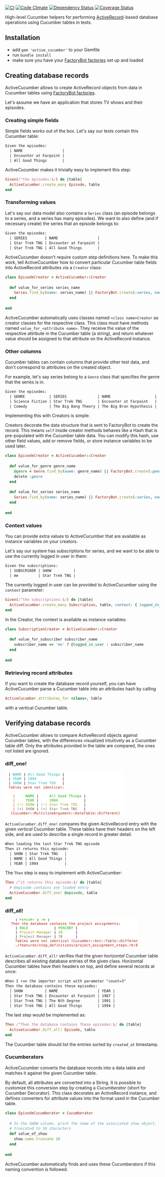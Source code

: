 [![CI](https://github.com/kevgo/active_cucumber/actions/workflows/ruby.yml/badge.svg)](https://github.com/kevgo/active_cucumber/actions/workflows/ruby.yml)
[![Code Climate](https://codeclimate.com/github/Originate/active_cucumber/badges/gpa.svg)](https://codeclimate.com/github/Originate/active_cucumber)
[![Dependency Status](https://gemnasium.com/Originate/active_cucumber.svg)](https://gemnasium.com/Originate/active_cucumber)
[![Coverage Status](https://coveralls.io/repos/Originate/active_cucumber/badge.svg?branch=kg-coveralls&service=github)](https://coveralls.io/github/Originate/active_cucumber?branch=kg-coveralls)

High-level Cucumber helpers for performing
[ActiveRecord](http://guides.rubyonrails.org/active_record_basics.html)-based
database operations using Cucumber tables in tests.

## Installation

- add `gem 'active_cucumber'` to your Gemfile
- run `bundle install`
- make sure you have your
  [FactoryBot factories](https://github.com/thoughtbot/factory_bot) set up and
  loaded

## Creating database records

ActiveCucumber allows to create ActiveRecord objects from data in Cucumber
tables using [FactoryBot factories](https://github.com/thoughtbot/factory_bot).

Let's assume we have an application that stores TV shows and their episodes.

### Creating simple fields

Simple fields works out of the box. Let's say our tests contain this Cucumber
table:

```cucumber
Given the episodes:
  | NAME                  |
  | Encounter at Farpoint |
  | All Good Things       |
```

ActiveCucumber makes it trivially easy to implement this step:

```ruby
Given(/^the episodes:$/) do |table|
  ActiveCucumber.create_many Episode, table
end
```

### Transforming values

Let's say our data model also contains a `Series` class (an episode belongs to a
series, and a series has many episodes). We want to also define (and if
necessary create) the series that an episode belongs to:

```cucumber
Given the episodes:
  | SERIES        | NAME                  |
  | Star Trek TNG | Encounter at Farpoint |
  | Star Trek TNG | All Good Things       |
```

ActiveCucumber doesn't require custom step definitions here. To make this work,
tell ActiveCucumber how to convert particular Cucumber table fields into
ActiveRecord attributes via a `Creator` class:

```ruby
class EpisodeCreator < ActiveCucumber::Creator

  def value_for_series series_name
    Series.find_by(name: series_name) || FactoryBot.create(:series, name: series_name)
  end

end
```

ActiveCucumber automatically uses classes named `<class name>Creator` as creator
classes for the respective class. This class must have methods named
`value_for_<attribute name>`. They receive the value of the respective attribute
in the Cucumber table (a string), and return whatever value should be assigned
to that attribute on the ActiveRecord instance.

### Other columns

Cucumber tables can contain columns that provide other test data, and don't
correspond to attributes on the created object.

For example, let's say series belong to a `Genre` class that specifies the genre
that the series is in.

```cucumber
Given the episodes:
  | GENRE           | SERIES              | NAME                    |
  | Science Fiction | Star Trek TNG       | Encounter at Farpoint   |
  | Comedy          | The Big Bang Theory | The Big Bran Hypothesis |
```

Implementing this with Creators is simple:

Creators decorate the data structure that is sent to FactoryBot to create the
record. This means `self` inside creator methods behaves like a Hash that is
pre-populated with the Cucumber table data. You can modify this hash, use other
field values, add or remove fields, or store instance variables to be used
later.

```ruby
class EpisodeCreator < ActiveCucumber::Creator

  def value_for_genre genre_name
    @genre = Genre.find_by(name: genre_name) || FactoryBot.create(:genre, name: genre_name)
    delete :genre
  end

  def value_for_series series_name
    Series.find_by(name: series_name) || FactoryBot.create(:series, name: series_name, genre: @genre)
  end

end
```

### Context values

You can provide extra values to ActiveCucumber that are available as instance
variables on your creators.

Let's say our system has subscriptions for series, and we want to be able to use
the currently logged in user in them:

```cucumber
Given the subscriptions:
  | SUBSCRIBER | SHOW          |
  | me         | Star Trek TNG |
```

The currently logged in user can be provided to ActiveCucumber using the
`context` parameter:

```ruby
Given(/^the subscriptions:$/) do |table|
  ActiveCucumber.create_many Subscription, table, context: { logged_in_user: @current_user }
end
```

In the Creator, the context is available as instance variables:

```ruby
class SubscriptionCreator < ActiveCucumber::Creator

  def value_for_subscriber subscriber_name
    subscriber_name == 'me' ? @logged_in_user : subscriber_name
  end

end
```

### Retrieving record attributes

If you want to create the database record yourself, you can have ActiveCucumber
parse a Cucumber table into an attributes hash by calling

```ruby
ActiveCucumber.attributes_for <class>, table
```

with a vertical Cucumber table.

## Verifying database records

ActiveCucumber allows to compare ActiveRecord objects against Cucumber tables,
with the differences visualized intuitively as a Cucumber table diff. Only the
attributes provided in the table are compared, the ones not listed are ignored.

### diff_one!

<img width="385"
     height="144"
     alt="image of a mismatching vertical Cucumber table"
     src="documentation/vertical_diff.png">

`ActiveCucumber.diff_one!` compares the given ActiveRecord entry with the given
_vertical_ Cucumber table. These tables have their headers on the left side, and
are used to describe a single record in greater detail.

```cucumber
When loading the last Star Trek TNG episode
Then it returns this episode:
  | SHOW | Star Trek TNG   |
  | NAME | All Good Things |
  | YEAR | 1994            |
```

The `Then` step is easy to implement with ActiveCucumber:

```ruby
Then /^it returns this episode:$/ do |table|
  # @episode contains one loaded entry
  ActiveCucumber.diff_one! @episode, table
end
```

### diff_all!

<img width="431"
     height="95"
     alt="image of a mismatching vertical Cucumber table"
     src="documentation/horizontal_diff.png">

`ActiveCucumber.diff_all!` verifies that the given _horizontal_ Cucumber table
describes all existing database entries of the given class. Horizontal Cucumber
tables have their headers on top, and define several records at once:

```cucumber
When I run the importer script with parameter "count=3"
Then the database contains these episodes:
  | SHOW          | NAME                  | YEAR |
  | Star Trek TNG | Encounter at Farpoint | 1987 |
  | Star Trek TNG | The Nth Degree        | 1991 |
  | Star Trek TNG | All Good Things       | 1994 |
```

The last step would be implemented as:

```ruby
Then /^Then the database contains these episodes:$/ do |table|
  ActiveCucumber.diff_all! Episode, table
end
```

The Cucumber table should list the entries sorted by `created_at` timestamp.

### Cucumberators

ActiveCucumber converts the database records into a data table and matches it
against the given Cucumber table.

By default, all attributes are converted into a String. It is possible to
customize this conversion step by creating a _Cucumberator_ (short for Cucumber
Decorator). This class decorates an ActiveRecord instance, and defines
converters for attribute values into the format used in the Cucumber table.

```ruby
class EpisodeCucumberator < Cucumberator

  # In the SHOW column, print the name of the associated show object,
  # truncated to 10 characters
  def value_of_show
    show.name.truncate 10
  end

end
```

ActiveCucumber automatically finds and uses these Cucumberators if this naming
convention is followed.

